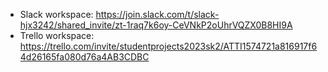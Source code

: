  * Slack workspace: https://join.slack.com/t/slack-hjx3242/shared_invite/zt-1raq7k6oy-CeVNkP2oUhrVQZX0B8HI9A
 * Trello workspace: https://trello.com/invite/studentprojects2023sk2/ATTI1574721a816917f64d26165fa080d76a4AB3CDBC